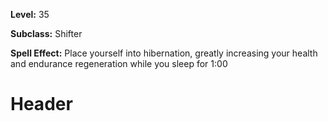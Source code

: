 <!-- TITLE: Skill: Hibernation -->
<!-- SUBTITLE:  -->

**Level:** 35

**Subclass:** Shifter

**Spell Effect:** Place yourself into hibernation, greatly increasing your health and endurance regeneration while you sleep for 1:00

# Header
